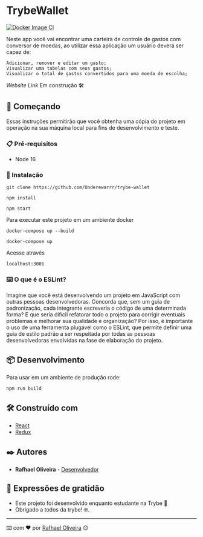 # TrybeWallet
[![Docker Image CI](https://github.com/Underewarrr/trybe-wallet/actions/workflows/docker-image.yml/badge.svg?branch=docker-github-action)](https://github.com/Underewarrr/trybe-wallet/actions/workflows/docker-image.yml)

Neste app você vai encontrar uma carteira de controle de gastos com conversor de moedas, ao utilizar essa aplicação um usuário deverá ser capaz de:

    Adicionar, remover e editar um gasto;
    Visualizar uma tabelas com seus gastos;
    Visualizar o total de gastos convertidos para uma moeda de escolha;
*Website Link* Em construção 🛠️

## 🚀 Começando
Essas instruções permitirão que você obtenha uma cópia do projeto em operação na sua máquina local para fins de desenvolvimento e teste.
### 📋 Pré-requisitos
- Node 16

### 🔧 Instalação

```git clone https://github.com/Underewarrr/trybe-wallet```


```npm install```

```npm start```

Para executar este projeto em um ambiente docker
```
docker-compose up --build
```
```
docker-compose up
```
Acesse através
```
localhost:3001
```
### ⌨️ O que é o ESLint?
Imagine que você está desenvolvendo um projeto em JavaScript com outras pessoas desenvolvedoras. Concorda que, sem um guia de padronização, cada integrante escreveria o código de uma determinada forma? E que seria difícil refatorar todo o projeto para corrigir eventuais problemas e melhorar sua qualidade e organização? Por isso, é importante o uso de uma ferramenta plugável como o ESLint, que permite definir uma guia de estilo padrão a ser respeitada por todas as pessoas desenvolvedoras envolvidas na fase de elaboração do projeto.
## 📦 Desenvolvimento
Para usar em um ambiente de produção rode:

```npm run build```

## 🛠️ Construído com
* [React](https://pt-br.reactjs.org/) 
* [Redux](https://react-redux.js.org/)
## ✒️ Autores
* **Rafhael Oliveira** - [Desenvolvedor](https://github.com/underewarrr)
## 🎁 Expressões de gratidão
* Este projeto foi desenvolvido enquanto estudante na Trybe 📢
* Obrigado a todos da trybe! 🤓.
---
⌨️ com ❤️ por [Rafhael Oliveira](https://www.linkedin.com/in/rafhael-oliveira/) 😊
